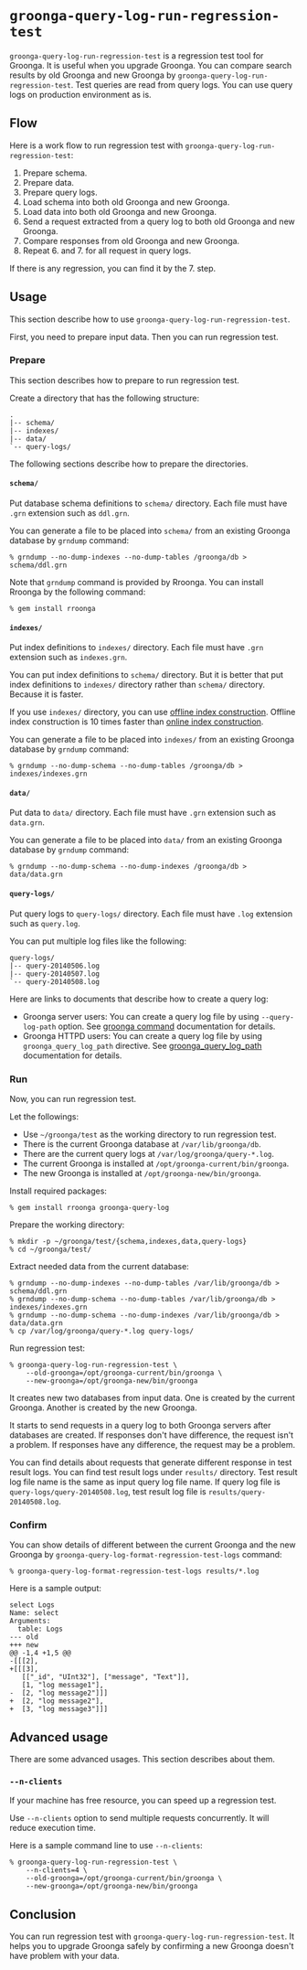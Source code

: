 # `groonga-query-log-run-regression-test`

`groonga-query-log-run-regression-test` is a regression test tool for
Groonga. It is useful when you upgrade Groonga. You can compare search
results by old Groonga and new Groonga by
`groonga-query-log-run-regression-test`. Test queries are read from
query logs. You can use query logs on production environment as is.

## Flow

Here is a work flow to run regression test with
`groonga-query-log-run-regression-test`:

  1. Prepare schema.
  2. Prepare data.
  3. Prepare query logs.
  4. Load schema into both old Groonga and new Groonga.
  5. Load data into both old Groonga and new Groonga.
  6. Send a request extracted from a query log to both old Groonga and
     new Groonga.
  7. Compare responses from old Groonga and new Groonga.
  8. Repeat 6. and 7. for all request in query logs.

If there is any regression, you can find it by the 7. step.

## Usage

This section describe how to use
`groonga-query-log-run-regression-test`.

First, you need to prepare input data. Then you can run regression
test.

### Prepare

This section describes how to prepare to run regression test.

Create a directory that has the following structure:

    .
    |-- schema/
    |-- indexes/
    |-- data/
    `-- query-logs/

The following sections describe how to prepare the directories.

#### `schema/`

Put database schema definitions to `schema/` directory. Each file must
have `.grn` extension such as `ddl.grn`.

You can generate a file to be placed into `schema/` from an existing
Groonga database by `grndump` command:

    % grndump --no-dump-indexes --no-dump-tables /groonga/db > schema/ddl.grn

Note that `grndump` command is provided by Rroonga. You can install
Rroonga by the following command:

    % gem install rroonga

#### `indexes/`

Put index definitions to `indexes/` directory. Each file must have
`.grn` extension such as `indexes.grn`.

You can put index definitions to `schema/` directory. But it is better
that put index definitions to `indexes/` directory rather than
`schema/` directory. Because it is faster.

If you use `indexes/` directory, you can use
[offline index construction][]. Offline index construction is 10 times
faster than [online index construction][].

You can generate a file to be placed into `indexes/` from an existing
Groonga database by `grndump` command:

    % grndump --no-dump-schema --no-dump-tables /groonga/db > indexes/indexes.grn

#### `data/`

Put data to `data/` directory. Each file must have `.grn` extension
such as `data.grn`.

You can generate a file to be placed into `data/` from an existing
Groonga database by `grndump` command:

    % grndump --no-dump-schema --no-dump-indexes /groonga/db > data/data.grn

#### `query-logs/`

Put query logs to `query-logs/` directory. Each file must have `.log`
extension such as `query.log`.

You can put multiple log files like the following:

    query-logs/
    |-- query-20140506.log
    |-- query-20140507.log
    `-- query-20140508.log

Here are links to documents that describe how to create a query log:

  * Groonga server users: You can create a query log file by using
    `--query-log-path` option. See [groonga command][] documentation
    for details.
  * Groonga HTTPD users: You can create a query log file by using
    `groonga_query_log_path` directive. See [groonga_query_log_path][] documentation
    for details.

### Run

Now, you can run regression test.

Let the followings:

  * Use `~/groonga/test` as the working directory to run
    regression test.
  * There is the current Groonga database at `/var/lib/groonga/db`.
  * There are the current query logs at `/var/log/groonga/query-*.log`.
  * The current Groonga is installed at `/opt/groonga-current/bin/groonga`.
  * The new Groonga is installed at `/opt/groonga-new/bin/groonga`.

Install required packages:

    % gem install rroonga groonga-query-log

Prepare the working directory:

    % mkdir -p ~/groonga/test/{schema,indexes,data,query-logs}
    % cd ~/groonga/test/

Extract needed data from the current database:

    % grndump --no-dump-indexes --no-dump-tables /var/lib/groonga/db > schema/ddl.grn
    % grndump --no-dump-schema --no-dump-tables /var/lib/groonga/db > indexes/indexes.grn
    % grndump --no-dump-schema --no-dump-indexes /var/lib/groonga/db > data/data.grn
    % cp /var/log/groonga/query-*.log query-logs/

Run regression test:

    % groonga-query-log-run-regression-test \
        --old-groonga=/opt/groonga-current/bin/groonga \
        --new-groonga=/opt/groonga-new/bin/groonga

It creates new two databases from input data. One is created by the
current Groonga. Another is created by the new Groonga.

It starts to send requests in a query log to both Groonga servers
after databases are created. If responses don't have difference, the
request isn't a problem. If responses have any difference, the request
may be a problem.

You can find details about requests that generate different response in test
result logs. You can find test result logs under `results/`
directory. Test result log file name is the same as input query log
file name. If query log file is `query-logs/query-20140508.log`, test
result log file is `results/query-20140508.log`.

### Confirm

You can show details of different between the current Groonga and the
new Groonga by `groonga-query-log-format-regression-test-logs` command:

    % groonga-query-log-format-regression-test-logs results/*.log

Here is a sample output:

    select Logs
    Name: select
    Arguments:
      table: Logs
    --- old
    +++ new
    @@ -1,4 +1,5 @@
    -[[[2],
    +[[[3],
       [["_id", "UInt32"], ["message", "Text"]],
       [1, "log message1"],
    -  [2, "log message2"]]]
    +  [2, "log message2"],
    +  [3, "log message3"]]]

## Advanced usage

There are some advanced usages. This section describes about them.

### `--n-clients`

If your machine has free resource, you can speed up a regression test.

Use `--n-clients` option to send multiple requests concurrently. It
will reduce execution time.

Here is a sample command line to use `--n-clients`:

    % groonga-query-log-run-regression-test \
        --n-clients=4 \
        --old-groonga=/opt/groonga-current/bin/groonga \
        --new-groonga=/opt/groonga-new/bin/groonga

## Conclusion

You can run regression test with
`groonga-query-log-run-regression-test`. It helps you to upgrade
Groonga safely by confirming a new Groonga doesn't have problem with
your data.

  [online index construction]: http://groonga.org/docs/reference/indexing.html#online-index-construction
  [offline index construction]: http://groonga.org/docs/reference/indexing.html#offline-index-construction
  [groonga command]: http://groonga.org/docs/reference/executables/groonga.html
  [groonga_query_log_path]: http://groonga.org/docs/reference/executables/groonga-httpd.html#groonga-query-log-path
